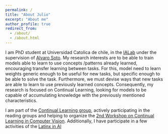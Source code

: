 ```yaml
---
permalink: /
title: "About Julio"
excerpt: "About me"
author_profile: true
redirect_from: 
  - /about/
  - /about.html
---
```


I am PhD student at Universidad Catolica de chile, in the [IALab](https://ialab.ing.puc.cl/) under the supervision of [Alvaro Soto](https://www.ing.uc.cl/academicos-e-investigadores/alvaro-soto-arriaza/). My research interests are to be able to train models able to learn to use concepts /patterns already learned, encouraging transfer learning between tasks.  For this, model need to learn weights generic enough to be useful for new tasks, but specific enough to be able to solve the task. Furthermore, we must devise ways that new tasks are able to learn to use previously learned concepts. Consequently, my research is focused on Continual Learning, looking for models to be capable of accumulating knowledge with the previously mentioned characteristics.

I am part of the [Continual Learning group](https://www.continualai.org/), actively participating in the reading groups and helping to organize the [2nd Workshop on Continual Learning in Computer Vision](https://sites.google.com/view/clvision2021/). Additionally, I have participate in a few activities of the [Latinx in AI](https://www.latinxinai.org/)
